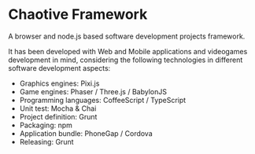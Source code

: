# Chaotive Framework #

A browser and node.js based software development projects framework.

It has been developed with Web and Mobile applications and videogames development in mind, considering the following technologies in different software development aspects:

- Graphics engines: Pixi.js
- Game engines: Phaser / Three.js / BabylonJS
- Programming languages: CoffeeScript / TypeScript
- Unit test: Mocha & Chai
- Project definition: Grunt
- Packaging: npm
- Application bundle: PhoneGap / Cordova
- Releasing: Grunt